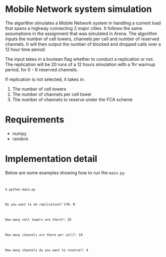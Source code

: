 Mobile Network system simulation
==============

The algorithm simulates a Mobile Network system in handling a current load that spans a highway connecting 2 major cities. It follows the same assumptions in the assignment that was simulated in Arena. The algorithm inputs the number of cell towers, channels per cell and number of reserved channels. It will then output the number of blocked and dropped calls over a 12 hour time period. 

The input takes in a boolean flag whether to conduct a replication or not.
The replication will be 20 runs of a 12 hours simulation with a 1hr warmup period, for 0 - 6 reserved channels. 

If replication is not selected, it takes in:
1) The number of cell towers 
2) The number of channels per cell tower
3) The number of channels to reserve under the FCA scheme 



# Requirements
- numpy
- random


# Implementation detail
Below are some examples showing how to run the <code>main.py
  
<code>$ python main.py </code> 

<code>Do you want to do replication? Y/N: N </code> 

<code>How many cell towers are there?: 20 </code> 

<code>How many channels are there per cell?: 10 </code> 

<code>How many channels do you want to reserve?: 4 </code> 
